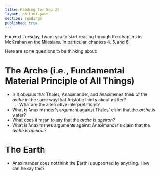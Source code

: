 ```yaml
---
title: Reading for Sep 24
layout: phil301-post
section: readings
published: true
---
```


For next Tuesday, I want you to start reading through the chapters in McKirahan on the Milesians. In particular, chapters 4, 5, and 6.

Here are some questions to be thinking about:

# The Arche (i.e., Fundamental Material Principle of All Things)

+   Is it obvious that Thales, Anaximander, and Anaximenes think of the *arche* in the same way that Aristotle thinks about matter?
    +   What are the alternative interpretations?
+   What is Anaximander's argument against Thales' claim that the *arche* is water?
+   What does it mean to say that the *arche* is *apeiron*? 
+   What is Anaximenes arguments against Anaximander's claim that the *arche* is *apeiron*?

# The Earth

+   Anaximander does not think the Earth is supported by anything. How can he say this?

